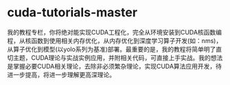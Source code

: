 # cuda-tutorials-master
我的教程专栏，你将绝对能实现CUDA工程化，完全从环境安装到CUDA核函数编程，从核函数到使用相关内存优化，从内存优化到深度学习算子开发(如：nms)，从算子优化到模型(以yolo系列为基准)部署。最重要的是，我的教程将简单明了直切主题，CUDA理论与实战实例应用，并附相关代码，可直接上手实战。我的想法是掌握必要CUDA相关理论，去除非必须繁杂理论，实现CUDA算法应用开发，待进一步提高，将进一步理解更高深理论。
